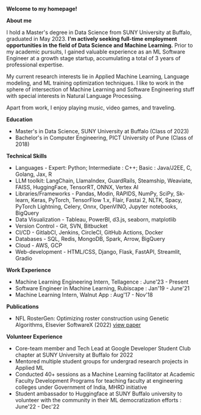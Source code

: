 **Welcome to my homepage!**

**About me**

I hold a Master's degree in Data Science from SUNY University at Buffalo, graduated in May 2023. **I'm actively seeking full-time employment opportunities in the field of Data Science and Machine Learning.** Prior to my academic pursuits, I gained valuable experience as an ML Software Engineer at a growth stage startup, accumulating a total of 3 years of professional expertise.

My current research interests lie in Applied Machine Learning, Language modeling, and ML training optimization techniques. I like to work in the sphere of intersection of Machine Learning and Software Engineering stuff with special interests in Natural Language Processing.

Apart from work, I enjoy playing music, video games, and traveling.

**Education**
* Master's in Data Science, SUNY University at Buffalo (Class of 2023)
* Bachelor's in Computer Engineering, PICT University of Pune (Class of 2018)

**Technical Skills**
*	Languages - Expert: Python; Intermediate : C++; Basic : Java/J2EE, C, Golang, Jax, R
*	LLM toolkit: LangChain, LlamaIndex, GuardRails, Steamship, Weaviate, FAISS, HuggingFace, TensorRT, ONNX, Vertex AI
*	Libraries/Frameworks - Pandas, Modin, RAPIDS, NumPy, SciPy, Sk-learn, Keras, PyTorch, TensorFlow 1.x, Flair, Fastai 2, NLTK, Spacy, PyTorch Lightning, Celery, Onnx, OpenVINO, Jupyter notebooks, BigQuery
*	Data Visualization - Tableau, PowerBI, d3.js, seaborn, matplotlib 
*	Version Control - Git, SVN, Bitbucket
*	CI/CD - GitlabCI, Jenkins, CircleCI, GitHub Actions, Docker
*	Databases - SQL, Redis, MongoDB, Spark, Arrow, BigQuery
*	Cloud - AWS, GCP
*	Web-development - HTML/CSS, Django, Flask, FastAPI, Streamlit, Gradio

**Work Experience**
* Machine Learning Engineering Intern, Tellagence : June'23 - Present
* Software Engineer in Machine Learning, Rubiscape : Jan'19 - June'21
* Machine Learning Intern, Walnut App : Aug'17 - Nov'18

**Publications**
* NFL RosterGen: Optimizing roster construction using Genetic Algorithms, Elsevier SoftwareX (2022) [view paper](https://papers.ssrn.com/sol3/papers.cfm?abstract_id=4160518)

**Volunteer Experience**
* Core-team member and Tech Lead at Google Developer Student Club chapter at SUNY University at Buffalo for 2022
* Mentored multiple student groups for undergrad research projects in Applied ML
* Conducted 40+ sessions as a Machine Learning facilitator at Academic Faculty Development Programs for teaching faculty at engineering colleges under Government of India, MHRD initiative 
* Student ambassador to Huggingface at SUNY Buffalo university to volunteer with the community in their ML democratization efforts : June'22 - Dec'22



